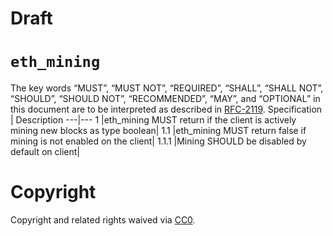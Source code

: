 # Draft
# `eth_mining`
The key words “MUST”, “MUST NOT”, “REQUIRED”, “SHALL”, “SHALL NOT”, “SHOULD”, “SHOULD NOT”, “RECOMMENDED”, “MAY”, and “OPTIONAL” in this document are to be interpreted as described in [RFC-2119](https://www.ietf.org/rfc/rfc2119.txt).
Specification | Description 
---|---
1 |eth_mining MUST return if the client is actively mining new blocks as type boolean|
1.1 |eth_mining MUST return false if mining is not enabled on the client|
1.1.1 |Mining SHOULD be disabled by default on client|
# Copyright
Copyright and related rights waived via [CC0](https://creativecommons.org/publicdomain/zero/1.0/).
